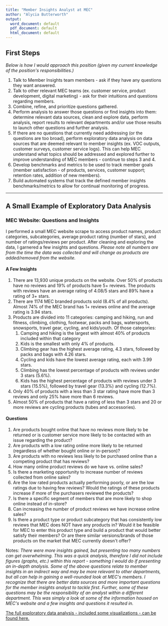 ```yaml
---
title: "Member Insights Analyst at MEC"
author: "Alycia Butterworth"
output:
  word_document: default
  pdf_document: default
  html_document: default
---
```


## First Steps

*Below is how I would approach this position (given my current knowledge of the position's responsibilities.)*

1. Talk to Member Insights team members - ask if they have any questions they want answered.
2. Talk to other relevant MEC teams (ex. customer service, product development, digital marketing) - ask for their intuitions and questions regarding members.
3. Combine, refine, and prioritize questions gathered.
4. Perform analysis to answer those questions or find insights into them: determine relevant data sources, clean and explore data, perform analysis, report results to relevant departments and/or use those results to launch other questions and further analysis.
5. If there are no questions that currently need addressing (or the questions are too broad), perform exploratory data analysis on data sources that are deemed relevant to member insights (ex. VOC outputs, customer surveys, customer service logs). This can help MEC understand what topics should be addressed and explored further to improve understanding of MEC members - continue to steps 3 and 4.
6. Develop benchmarks and metrics to be used to track member goals (member satisfaction - of products, services, customer support; retention rates, addition of new members).
7. Build automated systems that track the defined member insights benchmarks/metrics to allow for continual monitoring of progress.

-------------------------------------------------------------------------------------------------------------------

## A Small Example of Exploratory Data Analysis

### MEC Website: Questions and Insights

I performed a small MEC website scrape to access product names, product categories, subcategories, average product rating (number of stars), and number of ratings/reviews per product. After cleaning and exploring the data, I garnered a few insights and questions. *Please note all numbers are from the time the data was collected and will change as products are added/removed from the website.*


#### A Few Insights

1. There are 13,930 unique products on the website. Over 50% of products have no reviews and 19% of products have 5+ reviews. The products with reviews have an average rating of 4.08/5 stars and 89% have a rating of 3+ stars.  
2. There are 1174 MEC branded products sold (8.4% of all products). Almost 74% of the MEC brand has 1+ reviews online and the average rating is 3.94 stars.
3. Products are divided into 11 categories: camping and hiking, run and fitness, climbing, clothing, footwear, packs and bags, watersports, snowsports, travel gear, cycling, and kids/youth. Of those categories:
    1. Camping and hiking is the largest with almost 40% of products included within that category
    2. Kids is the smallest with only 4% of products. 
    3. Climbing gear has the highest average rating, 4.3 stars, followed by packs and bags with 4.26 stars. 
    4. Cycling and kids have the lowest average rating, each with 3.99 stars. 
    5. Climbing has the lowest percentage of products with reviews under 3 stars (5.6%).
    6. Kids has the highest percentage of products with reviews under 3 stars (15.5%), followed by travel gear (13.3%) and cycling (12.7%).
4. Only 40% of products with a less than 3 star rating have more than 3 reviews and only 25% have more than 6 reviews.
5. Almost 50% of products that have a rating of less than 3 stars and 20 or more reviews are cycling products (tubes and accessories). 

#### Questions

1. Are products bought online that have no reviews more likely to be returned or is customer service more likely to be contacted with an issue regarding the product? 
2. Are products with a low rating online more likely to be returned (regardless of whether bought online or in-person)?
3. Are products with no reviews less likely to be purchased online than a competing product that has reviews?
4. How many online product reviews do we have vs. online sales?
5. Is there a marketing opportunity to increase number of reviews collected from online sales?
6. Are the low rated products actually performing poorly, or are the low ratings due to having few reviews? Would the ratings of these products increase if more of the purchasers reviewed the products?
6. Is there a specific segment of members that are more likely to shop online instead of in-store?
7. Can increasing the number of product reviews we have increase online sales?
8. Is there a product type or product subcategory that has consistently low reviews that MEC does NOT have any products in? Would it be feasible for MEC to enter this product type and build a product that would better satisfy their members? Or are there similar versions/brands of those products on the market that MEC currently doesn't offer?


Notes: *There were more insights gained, but presenting too many numbers can get overwhelming. This was a quick analysis, therefore I did not include figures (graphs, etc.) within this report - something I would do if presenting an in-depth analysis. Some of the above questions relate to member insights in an indirect way and may be more relevant to other departments, but all can help in gaining a well-rounded look at MEC's members. _I recognize that there are better data sources and more important questions for the member insights analyst to tackle first._ Further, some of these questions may be the responsibility of an analyst within a different department. This was simply a look at some of the information housed on MEC's website and a few insights and questions it resulted in.*

[The full exploratory data analysis - included some visualizations - can be found here.](https://github.com/alyciakb/mec_webscrape/blob/master/mec-scrape.ipynb)